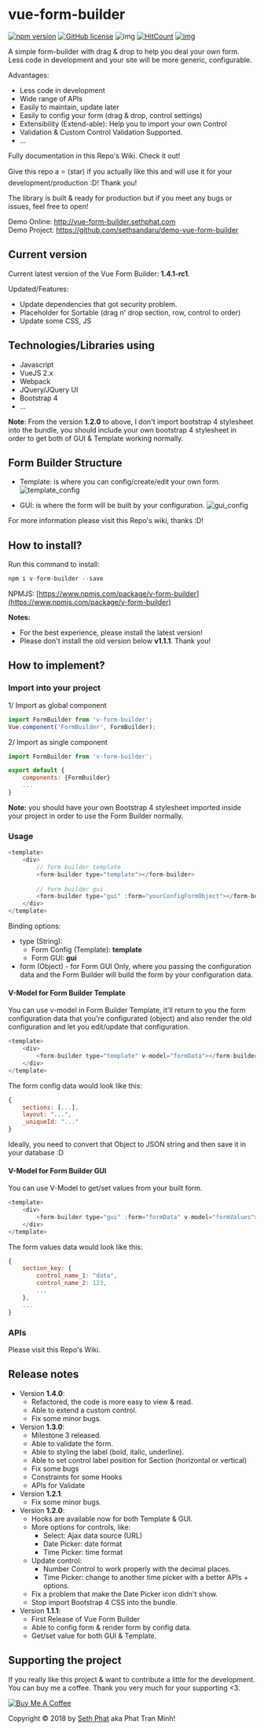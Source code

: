 # vue-form-builder
[![npm version](https://badge.fury.io/js/v-form-builder.svg)](https://www.npmjs.com/package/v-form-builder)
[![GitHub license](https://img.shields.io/github/license/sethsandaru/vue-form-builder.svg?style=flat-square)](https://github.com/sethsandaru/vue-form-builder/blob/master/LICENSE) ![img](https://img.shields.io/npm/dm/v-form-builder.svg)
[![HitCount](http://hits.dwyl.io/sethsandaru/vue-form-builder.svg)](http://hits.dwyl.io/sethsandaru/vue-form-builder)
[![img](https://img.shields.io/badge/documentation-full-green.svg?longCache=true&style=flat-square)](https://github.com/sethsandaru/vue-form-builder/wiki)

A simple form-builder with drag & drop to help you deal your own form. Less code in development and your site will be more generic, configurable.

Advantages:
- Less code in development
- Wide range of APIs
- Easily to maintain, update later
- Easily to config your form (drag & drop, control settings)
- Extensibility (Extend-able): Help you to import your own Control
- Validation & Custom Control Validation Supported.
- ...

Fully documentation in this Repo's Wiki. Check it out!

Give this repo a ⭐ (star) if you actually like this and will use it for your development/production :D! Thank you!

The library is built & ready for production but if you meet any bugs or issues, feel free to open!

Demo Online: http://vue-form-builder.sethphat.com    
Demo Project: https://github.com/sethsandaru/demo-vue-form-builder

## Current version
Current latest version of the Vue Form Builder: **1.4.1-rc1**.

Updated/Features:
- Update dependencies that got security problem.
- Placeholder for Sortable (drag n' drop section, row, control to order)
- Update some CSS, JS

## Technologies/Libraries using
- Javascript
- VueJS 2.x
- Webpack
- JQuery/JQuery UI
- Bootstrap 4
- ...

**Note**: From the version **1.2.0** to above, I don't import bootstrap 4 stylesheet into the bundle, you should include your own bootstrap 4 stylesheet in order
to get both of GUI & Template working normally.

## Form Builder Structure
- Template: is where you can config/create/edit your own form.
![template_config](https://i.imgur.com/Z0jP3sl.gif)

- GUI: is where the form will be built by your configuration.
![gui_config](https://i.imgur.com/0GbXcec.gif)

For more information please visit this Repo's wiki, thanks :D!

## How to install?
Run this command to install:
```php
npm i v-form-builder --save
```

NPMJS: [https://www.npmjs.com/package/v-form-builder](https://www.npmjs.com/package/v-form-builder)

**Notes:** 
- For the best experience, please install the latest version!
- Please don't install the old version below **v1.1.1**. Thank you!

## How to implement?

### Import into your project
1/ Import as global component
```javascript
import FormBuilder from 'v-form-builder';
Vue.component('FormBuilder', FormBuilder);
```

2/ Import as single component
```javascript
import FormBuilder from 'v-form-builder';

export default {
    components: {FormBuilder}
    ...
}
```

**Note:** you should have your own Bootstrap 4 stylesheet imported inside your project in order to use the Form Builder normally.

### Usage
```php
<template>
    <div>
        // form builder template
        <form-builder type="template"></form-builder>
        
        // form builder gui
        <form-builder type="gui" :form="yourConfigFormObject"></form-builder>
    </div>
</template>
```
Binding options:
- type (String):
    - Form Config (Template): **template**
    - Form GUI: **gui**
- form (Object) - for Form GUI Only, where you passing the configuration data and the Form Builder will build the form by your configuration data.

#### V-Model for Form Builder Template
You can use v-model in Form Builder Template, it'll return to you the form configuration data that you're configurated (object) and also render the old configuration and let you edit/update that configuration.
```php
<template>
    <div>
        <form-builder type="template" v-model="formData"></form-builder>
    </div>
</template>
```
The form config data would look like this:
```javascript
{
    sections: [...],
    layout: "...",
    _uniqueId: "..."
}
```

Ideally, you need to convert that Object to JSON string and then save it in your database :D

#### V-Model for Form Builder GUI
You can use V-Model to get/set values from your built form.
```php
<template>
    <div>
        <form-builder type="gui" :form="formData" v-model="formValues"></form-builder>
    </div>
</template>
```
The form values data would look like this:
```javascript
{
    section_key: {
        control_name_1: "data",
        control_name_2: 123,
        ...
    },
    ...
}
```

### APIs
Please visit this Repo's Wiki.

## Release notes
- Version **1.4.0**:
    - Refactored, the code is more easy to view & read.
    - Able to extend a custom control.
    - Fix some minor bugs.
- Version **1.3.0**:
    - Milestone 3 released.
    - Able to validate the form.
    - Able to styling the label (bold, italic, underline).
    - Able to set control label position for Section (horizontal or vertical)
    - Fix some bugs
    - Constraints for some Hooks
    - APIs for Validate
- Version **1.2.1**:
    - Fix some minor bugs.
- Version **1.2.0**:
    - Hooks are available now for both Template & GUI.
    - More options for controls, like:
        - Select: Ajax data source (URL)
        - Date Picker: date format
        - Time Picker: time format
    - Update control: 
        - Number Control to work properly with the decimal places.
        - Time Picker: change to another time picker with a better APIs + options.
    - Fix a problem that make the Date Picker icon didn't show.
    - Stop import Bootstrap 4 CSS into the bundle.
- Version **1.1.1**:
    - First Release of Vue Form Builder
    - Able to config form & render form by config data.
    - Get/set value for both GUI & Template.

## Supporting the project
If you really like this project & want to contribute a little for the development. You can buy me a coffee. Thank you very much for your supporting <3.

<a href="https://www.buymeacoffee.com/xKOM9NB8p" target="_blank"><img src="https://www.buymeacoffee.com/assets/img/custom_images/orange_img.png" alt="Buy Me A Coffee" style="height: auto !important;width: auto !important;" ></a>

Copyright &copy; 2018 by [Seth Phat](http://sethphat.com) aka Phat Tran Minh!
